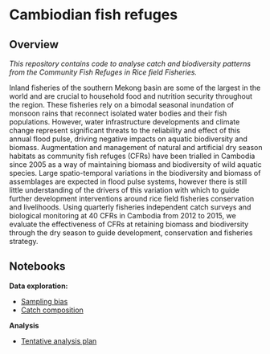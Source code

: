 Cambiodian fish refuges
================

## Overview

*This repository contains code to analyse catch and biodiversity
patterns from the Community Fish Refuges in Rice field Fisheries.*

Inland fisheries of the southern Mekong basin are some of the largest in
the world and are crucial to household food and nutrition security
throughout the region. These fisheries rely on a bimodal seasonal
inundation of monsoon rains that reconnect isolated water bodies and
their fish populations. However, water infrastructure developments and
climate change represent significant threats to the reliability and
effect of this annual flood pulse, driving negative impacts on aquatic
biodiversity and biomass. Augmentation and management of natural and
artificial dry season habitats as community fish refuges (CFRs) have
been trialled in Cambodia since 2005 as a way of maintaining biomass and
biodiversity of wild aquatic species. Large spatio-temporal variations
in the biodiversity and biomass of assemblages are expected in flood
pulse systems, however there is still little understanding of the
drivers of this variation with which to guide further development
interventions around rice field fisheries conservation and livelihoods.
Using quarterly fisheries independent catch surveys and biological
monitoring at 40 CFRs in Cambodia from 2012 to 2015, we evaluate the
effectiveness of CFRs at retaining biomass and biodiversity through the
dry season to guide development, conservation and fisheries strategy.

## Notebooks

**Data exploration:**

  - [Sampling bias](notebooks/sampling-bias.md)
  - [Catch composition](notebooks/catch-composition.md)

**Analysis**

  - [Tentative analysis plan](notebooks/analysis-plan.md)
